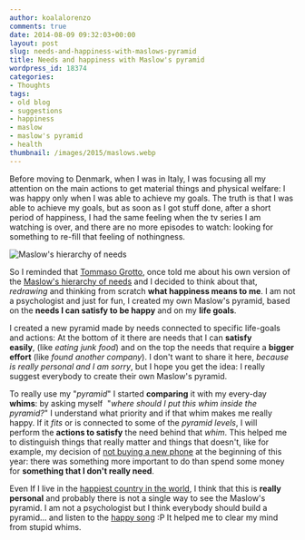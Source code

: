 ```yaml
---
author: koalalorenzo
comments: true
date: 2014-08-09 09:32:03+00:00
layout: post
slug: needs-and-happiness-with-maslows-pyramid
title: Needs and happiness with Maslow's pyramid
wordpress_id: 18374
categories:
- Thoughts
tags:
- old blog
- suggestions
- happiness
- maslow
- maslow's pyramid
- health
thumbnail: /images/2015/maslows.webp
---
```


Before moving to Denmark, when I was in Italy, I was focusing all my attention on the main actions to get material things and physical welfare: I was happy only when I was able to achieve my goals. The truth is that I was able to achieve my goals, but as soon as I got stuff done, after a short period of happiness, I had the same feeling when the tv series I am watching is over, and there are no more episodes to watch: looking for something to re-fill that feeling of nothingness.

![Maslow's hierarchy of needs](/images/2015/maslows.webp)

So I reminded that [Tommaso Grotto](http://www.tommasogrotto.com), once told me about his own version of the [Maslow's hierarchy of needs](http://en.wikipedia.org/wiki/Maslow's_hierarchy_of_needs) and I decided to think about that, _redrawing_ and thinking from scratch **what happiness means to me**. I am not a psychologist and just for fun, I created my own Maslow's pyramid, based on the **needs I can satisfy to be happy** and on my **life goals**.

I created a new pyramid made by needs connected to specific life-goals and actions: At the bottom of it there are needs that I can **satisfy easily**, (like _eating junk food_) and on the top the needs that require a **bigger effort** (like _found another company_). I don't want to share it here, _because is really personal and I am sorry_, but I hope you get the idea: I really suggest everybody to create their own Maslow's pyramid.

To really use my "_pyramid_" I started **comparing** it with my every-day **whims**: by asking myself  "_where should I put this whim inside the pyramid?_" I understand what priority and if that whim makes me really happy. If it _fits_ or is connected to some of the _pyramid levels_, I will perform the **actions to satisfy** the need behind that _whim_. This helped me to distinguish things that really matter and things that doesn't, like for example, my decision of [not buying a new phone](http://koalalorenzo2014.wordpress.com/2014/01/31/no-all-acquisto-del-nexus-5/) at the beginning of this year: there was something more important to do than spend some money for **something that I don't really need**.

Even If I live in the [happiest country in the world](https://sundhedsstyrelsen.dk/en/medicines/consumption-analyses/consumption-of-antidepressants-in-denmark-in-the-primary-health-sector-in-the-period-1994-2003), I think that this is **really personal** and probably there is not a single way to see the Maslow's pyramid. I am not a psychologist but I think everybody should build a pyramid... and listen to the [happy song](https://www.youtube.com/watch?v=y6Sxv-sUYtM) :P It helped me to clear my mind from stupid whims.
